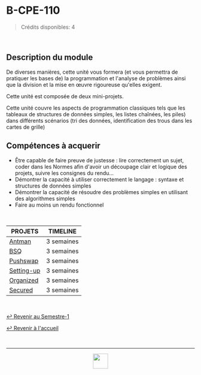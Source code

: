 # B-CPE-110

> Crédits disponibles: 4

<br>

## Description du module

De diverses manières, cette unité vous formera (et vous permettra de pratiquer les bases de) la programmation et l'analyse de problèmes ainsi que la division et la mise en œuvre rigoureuse qu'elles exigent.

Cette unité est composée de deux mini-projets.

Cette unité couvre les aspects de programmation classiques tels que les tableaux de structures de données simples, les listes chaînées, les piles) dans différents scénarios (tri des données, identification des trous dans les cartes de grille)

## Compétences à acquerir

- Être capable de faire preuve de justesse : lire correctement un sujet, coder dans les Normes afin d'avoir un découpage clair et logique des projets, suivre les consignes du rendu…
- Démontrer la capacité à utiliser correctement le langage : syntaxe et structures de données simples
- Démontrer la capacité de résoudre des problèmes simples en utilisant des algorithmes simples
- Faire au moins un rendu fonctionnel

<br>

<table align="center">
    <thead>
        <tr>
            <th>PROJETS</th>
            <th>TIMELINE</th>
        </tr>
    </thead>
    <tbody>
        <tr>
            <td><a href="https://github.com/Studio-17/Epitech-Subjects/tree/main/Semester-1/B-CPE-110/Antman">Antman</a></td>
            <td align="center">3 semaines</td>
        </tr>
        <tr>
            <td><a href="https://github.com/Studio-17/Epitech-Subjects/tree/main/Semester-1/B-CPE-110/BSQ">BSQ</a></td>
            <td align="center">3 semaines</td>
        </tr>
        <tr>
            <td><a href="https://github.com/Studio-17/Epitech-Subjects/tree/main/Semester-1/B-CPE-110/Pushswap">Pushswap</a></td>
            <td align="center">3 semaines</td>
        </tr>
        <tr>
            <td><a href="https://github.com/Studio-17/Epitech-Subjects/tree/main/Semester-1/B-CPE-110/Setting-up">Setting-up</a></td>
            <td align="center">3 semaines</td>
        </tr>
        <tr>
            <td><a href="https://github.com/Studio-17/Epitech-Subjects/tree/main/Semester-1/B-CPE-110/Organized">Organized</a></td>
            <td align="center">3 semaines</td>
        </tr>
        <tr>
            <td><a href="https://github.com/Studio-17/Epitech-Subjects/tree/main/Semester-1/B-CPE-110/Secured">Secured</a></td>
            <td align="center">3 semaines</td>
        </tr>
    </tbody>
</table>

<br>

[↩️ Revenir au Semestre-1](https://github.com/Studio-17/Epitech-Subjects/tree/main/Semester-1)

[↩️ Revenir à l'accueil](https://github.com/Studio-17/Epitech-Subjects)

<br>

---

<div align="center">

<a href="https://github.com/Studio-17" target="_blank"><img src="../../voc17.gif" width="40"></a>

</div>
